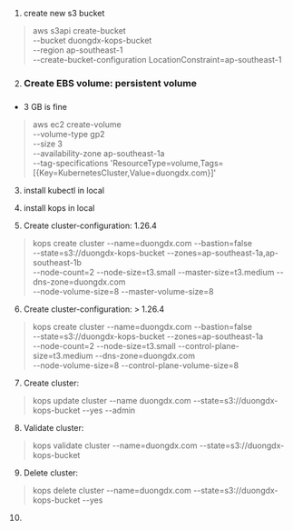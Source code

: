 1. create new s3 bucket
> aws s3api create-bucket \
--bucket duongdx-kops-bucket \
--region ap-southeast-1 \
--create-bucket-configuration LocationConstraint=ap-southeast-1

2. <h3>Create EBS volume: persistent volume<h3/>
- 3 GB is fine
> aws ec2 create-volume \
--volume-type gp2 \
--size 3 \
--availability-zone ap-southeast-1a \
--tag-specifications 'ResourceType=volume,Tags=[{Key=KubernetesCluster,Value=duongdx.com}]'

3. install kubectl in local

4. install kops in local

5. Create cluster-configuration: 1.26.4 
> kops create cluster --name=duongdx.com --bastion=false \
--state=s3://duongdx-kops-bucket --zones=ap-southeast-1a,ap-southeast-1b \
--node-count=2 --node-size=t3.small --master-size=t3.medium --dns-zone=duongdx.com \
--node-volume-size=8 --master-volume-size=8

6. Create cluster-configuration: > 1.26.4 
> kops create cluster --name=duongdx.com --bastion=false \
--state=s3://duongdx-kops-bucket --zones=ap-southeast-1a \
--node-count=2 --node-size=t3.small --control-plane-size=t3.medium --dns-zone=duongdx.com \
--node-volume-size=8 --control-plane-volume-size=8

7. Create cluster:
> kops update cluster --name duongdx.com --state=s3://duongdx-kops-bucket --yes --admin

8. Validate cluster:
> kops validate cluster --name=duongdx.com --state=s3://duongdx-kops-bucket

9. Delete cluster:
> kops delete cluster --name=duongdx.com --state=s3://duongdx-kops-bucket --yes

10. 